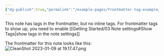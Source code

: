 ```yaml
---
{"dg-publish":true,"permalink":"/example-pages/frontmatter-tag-example/","tags":["exampletag"],"created":"2023-01-09T19:17:09.171+01:00","updated":"2023-01-09T19:26:14.699+01:00"}
---
```



This note has tags in the frontmatter, but no inline tags. For frontmatter tags to show up, you need to enable [[Getting Started/03 Note settings#Show Tags\|show tags in the note settings]]

The frontmatter for this note looks like this:
![CleanShot 2023-01-09 at 19.17.47.png](/img/user/img/CleanShot%202023-01-09%20at%2019.17.47.png)

